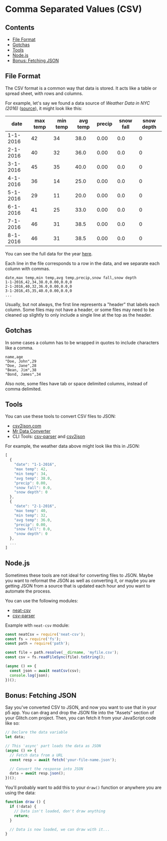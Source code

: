 # Comma Separated Values (CSV)

## Contents

- [File Format](#file-format)
- [Gotchas](#gotchas)
- [Tools](#tools)
- [Node.js](#nodejs)
- [Bonus: Fetching JSON](#fetch-json)

## File Format

The CSV format is a common way that data is stored. It acts like a table or spread sheet, with rows and columns.

For example, let's say we found a data source of *Weather Data in NYC (2016)* ([source](https://www.kaggle.com/mathijs/weather-data-in-new-york-city-2016)), it might look like this:

| date     | max temp | min temp | avg temp | precip | snow fall | snow depth | 
|----------|----------|----------|----------|--------|-----------|------------| 
| 1-1-2016 | 42       | 34       | 38.0     | 0.00   | 0.0       | 0          | 
| 2-1-2016 | 40       | 32       | 36.0     | 0.00   | 0.0       | 0          | 
| 3-1-2016 | 45       | 35       | 40.0     | 0.00   | 0.0       | 0          | 
| 4-1-2016 | 36       | 14       | 25.0     | 0.00   | 0.0       | 0          | 
| 5-1-2016 | 29       | 11       | 20.0     | 0.00   | 0.0       | 0          | 
| 6-1-2016 | 41       | 25       | 33.0     | 0.00   | 0.0       | 0          | 
| 7-1-2016 | 46       | 31       | 38.5     | 0.00   | 0.0       | 0          | 
| 8-1-2016 | 46       | 31       | 38.5     | 0.00   | 0.0       | 0          | 

You can see the full data for the year [here](../notes/Week2/src/weather-nyc/weather_data_nyc_centralpark_2016.csv).

Each line in the file corresponds to a row in the data, and we separate each column with commas.

```csv
date,max temp,min temp,avg temp,precip,snow fall,snow depth
1-1-2016,42,34,38.0,0.00,0.0,0
2-1-2016,40,32,36.0,0.00,0.0,0
3-1-2016,45,35,40.0,0.00,0.0,0
...
```

Usually, but not always, the first line represents a "header" that labels each column. Some files may not have a header, or some files may need to be cleaned up slightly to only include a single line at the top as the header.

## Gotchas

In some cases a column has to be wrapped in quotes to include characters like a comma.

```csv
name,age
"Doe, John",29
"Doe, Jane",28
"Bean, Jim",38
"Bond, James",34
```

Also note, some files have tab or space delimited columns, instead of comma delimited.

## Tools

You can use these tools to convert CSV files to JSON:

- [csv2json.com](https://www.csvjson.com)
- [Mr Data Converter](https://shancarter.github.io/mr-data-converter/)
- CLI Tools: [csv-parser](https://www.npmjs.com/package/csv-parser#cli) and [csv2json](https://www.npmjs.com/package/csv2json)

For example, the weather data above might look like this in JSON:

```js
[
  {
    "date": "1-1-2016",
    "max temp": 42,
    "min temp": 34,
    "avg temp": 38.0,
    "precip": 0.00,
    "snow fall": 0.0,
    "snow depth": 0
  },
  {
    "date": "2-1-2016",
    "max temp": 40,
    "min temp": 32,
    "avg temp": 36.0,
    "precip": 0.00,
    "snow fall": 0.0,
    "snow depth": 0
  },
  ...
]
```

## Node.js

Sometimes these tools are not ideal for converting files to JSON. Maybe you want to reformat the JSON as well as converting it, or maybe you are getting JSON from a source that is updated each hour and you want to automate the process.

You can use the following modules:

- [neat-csv](https://www.npmjs.com/package/neat-csv)
- [csv-parser](https://www.npmjs.com/package/csv-parser)

Example with `neat-csv` module:

```js
const neatCsv = require('neat-csv');
const fs = require('fs');
const path = require('path');

const file = path.resolve(__dirname, 'myfile.csv');
const csv = fs.readFileSync(file).toString();

(async () => {
  const json = await neatCsv(csv);
  console.log(json);
})();
```

<a name="fetch-json"></a>

## Bonus: Fetching JSON

Say you've converted CSV to JSON, and now you want to use that in your p5 app. You can drag and drop the JSON file into the "Assets" section of your Glitch.com project. Then, you can fetch it from your JavaScript code like so:

```js
// Declare the data variable
let data;

// This 'async' part loads the data as JSON
(async () => {
  // Fetch data from a URL
  const resp = await fetch('your-file-name.json');

  // Convert the response into JSON
  data = await resp.json();
})();
```

You'll probably want to add this to your `draw()` function or anywhere you are using the data:

```js
function draw () {
  if (!data) {
    // Data isn't loaded, don't draw anything
    return;
  }

  // Data is now loaded, we can draw with it...
}
```